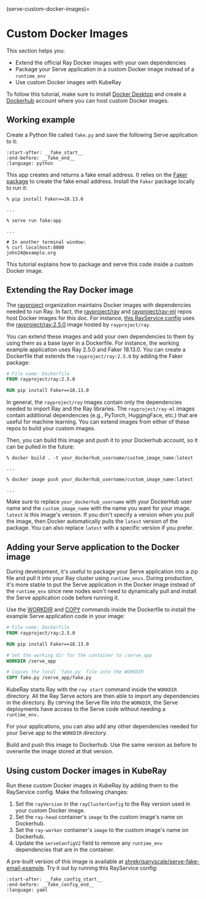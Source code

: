 (serve-custom-docker-images)=

# Custom Docker Images

This section helps you:

* Extend the official Ray Docker images with your own dependencies
* Package your Serve application in a custom Docker image instead of a `runtime_env`
* Use custom Docker images with KubeRay

To follow this tutorial, make sure to install [Docker Desktop](https://docs.docker.com/engine/install/) and create a [Dockerhub](https://hub.docker.com/) account where you can host custom Docker images.

## Working example

Create a Python file called `fake.py` and save the following Serve application to it:

```{literalinclude} ../doc_code/fake_email_creator.py
:start-after: __fake_start__
:end-before: __fake_end__
:language: python
```

This app creates and returns a fake email address. It relies on the [Faker package](https://github.com/joke2k/faker) to create the fake email address. Install the `Faker` package locally to run it:

```console
% pip install Faker==18.13.0

...

% serve run fake:app

...

# In another terminal window:
% curl localhost:8000
john24@example.org
```

This tutorial explains how to package and serve this code inside a custom Docker image.

## Extending the Ray Docker image

The [rayproject](https://hub.docker.com/u/rayproject) organization maintains Docker images with dependencies needed to run Ray. In fact, the [rayproject/ray](https://hub.docker.com/r/rayproject/ray) and [rayproject/ray-ml](https://hub.docker.com/r/rayproject/ray-ml) repos host Docker images for this doc. For instance, [this RayService config](https://github.com/ray-project/kuberay/blob/release-0.6/ray-operator/config/samples/ray_v1alpha1_rayservice.yaml) uses the [rayproject/ray:2.5.0](https://hub.docker.com/layers/rayproject/ray/2.5.0/images/sha256-cb53dcc21af8f913978fd2a3fc57c812f87d99e0b40db6a42ccd6f43eca11281) image hosted by `rayproject/ray`.

You can extend these images and add your own dependencies to them by using them as a base layer in a Dockerfile. For instance, the working example application uses Ray 2.5.0 and Faker 18.13.0. You can create a Dockerfile that extends the `rayproject/ray:2.5.0` by adding the Faker package:

```dockerfile
# File name: Dockerfile
FROM rayproject/ray:2.5.0

RUN pip install Faker==18.13.0
```

In general, the `rayproject/ray` images contain only the dependencies needed to import Ray and the Ray libraries. The `rayproject/ray-ml` images contain additional dependencies (e.g., PyTorch, HuggingFace, etc.) that are useful for machine learning. You can extend images from either of these repos to build your custom images.

Then, you can build this image and push it to your Dockerhub account, so it can be pulled in the future:

```console
% docker build . -t your_dockerhub_username/custom_image_name:latest

...

% docker image push your_dockerhub_username/custom_image_name:latest

...
```

Make sure to replace `your_dockerhub_username` with your DockerHub user name and the `custom_image_name` with the name you want for your image. `latest` is this image's version. If you don't specify a version when you pull the image, then Docker automatically pulls the `latest` version of the package. You can also replace `latest` with a specific version if you prefer.

## Adding your Serve application to the Docker image

During development, it's useful to package your Serve application into a zip file and pull it into your Ray cluster using `runtime_envs`. During production, it's more stable to put the Serve application in the Docker image instead of the `runtime_env` since new nodes won't need to dynamically pull and install the Serve application code before running it.

Use the [WORKDIR](https://docs.docker.com/engine/reference/builder/#workdir) and [COPY](https://docs.docker.com/engine/reference/builder/#copy) commands inside the Dockerfile to install the example Serve application code in your image:

```dockerfile
# File name: Dockerfile
FROM rayproject/ray:2.5.0

RUN pip install Faker==18.13.0

# Set the working dir for the container to /serve_app
WORKDIR /serve_app

# Copies the local `fake.py` file into the WORKDIR
COPY fake.py /serve_app/fake.py
```

KubeRay starts Ray with the `ray start` command inside the `WORKDIR` directory. All the Ray Serve actors are then able to import any dependencies in the directory. By `COPY`ing the Serve file into the `WORKDIR`, the Serve deployments have access to the Serve code without needing a `runtime_env.`

For your applications, you can also add any other dependencies needed for your Serve app to the `WORKDIR` directory.

Build and push this image to Dockerhub. Use the same version as before to overwrite the image stored at that version.

## Using custom Docker images in KubeRay

Run these custom Docker images in KubeRay by adding them to the RayService config. Make the following changes:

1. Set the `rayVersion` in the `rayClusterConfig` to the Ray version used in your custom Docker image.
2. Set the `ray-head` container's `image` to the custom image's name on Dockerhub.
3. Set the `ray-worker` container's `image` to the custom image's name on Dockerhub.
4. Update the  `serveConfigV2` field to remove any `runtime_env` dependencies that are in the container.

A pre-built version of this image is available at [shrekrisanyscale/serve-fake-email-example](https://hub.docker.com/r/shrekrisanyscale/serve-fake-email-example). Try it out by running this RayService config:

```{literalinclude} ../doc_code/fake_email_creator.yaml
:start-after: __fake_config_start__
:end-before: __fake_config_end__
:language: yaml
```
